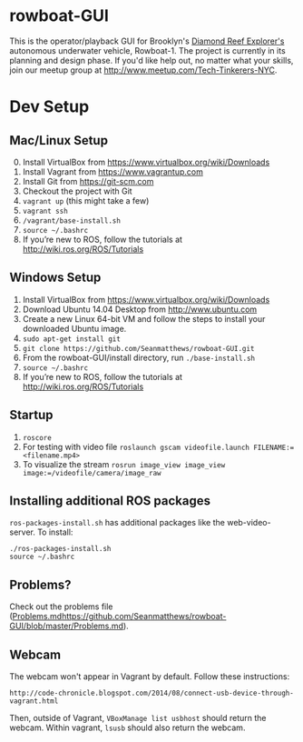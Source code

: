 # rowboat-GUI
This is the operator/playback GUI for Brooklyn's [Diamond Reef Explorer's](http://www.diamondreefexplorers.org/) autonomous underwater vehicle, Rowboat-1.  The project is currently in its planning and design phase. If you'd like help out, no matter what your skills, join our meetup group at http://www.meetup.com/Tech-Tinkerers-NYC. 

# Dev Setup

## Mac/Linux Setup
0. Install VirtualBox from https://www.virtualbox.org/wiki/Downloads
0. Install Vagrant from https://www.vagrantup.com
2. Install Git from https://git-scm.com 
1. Checkout the project with Git
3. `vagrant up` (this might take a few)
4. `vagrant ssh`
5. `/vagrant/base-install.sh`
6. `source ~/.bashrc`
7. If you’re new to ROS, follow the tutorials at http://wiki.ros.org/ROS/Tutorials

## Windows Setup 
1. Install VirtualBox from https://www.virtualbox.org/wiki/Downloads
2. Download Ubuntu 14.04 Desktop from http://www.ubuntu.com
3. Create a new Linux 64-bit VM and follow the steps to install your downloaded Ubuntu image.
4. `sudo apt-get install git`
5. `git clone https://github.com/Seanmatthews/rowboat-GUI.git`
6. From the rowboat-GUI/install directory, run `./base-install.sh`
7. `source ~/.bashrc`
8. If you’re new to ROS, follow the tutorials at http://wiki.ros.org/ROS/Tutorials

## Startup
1. `roscore`
1. For testing with video file `roslaunch gscam videofile.launch FILENAME:=<filename.mp4>`
1. To visualize the stream `rosrun image_view image_view image:=/videofile/camera/image_raw` 

## Installing additional ROS packages

`ros-packages-install.sh` has additional packages like the web-video-server. To install:

```
./ros-packages-install.sh
source ~/.bashrc
```

## Problems?

Check out the problems file ([Problems.md](https://github.com/Seanmatthews/rowboat-GUI/blob/master/Problems.md)https://github.com/Seanmatthews/rowboat-GUI/blob/master/Problems.md).

## Webcam
The webcam won't appear in Vagrant by default. Follow these instructions:

`http://code-chronicle.blogspot.com/2014/08/connect-usb-device-through-vagrant.html`

Then, outside of Vagrant, `VBoxManage list usbhost` should return the webcam. Within vagrant, `lsusb` should also return the webcam.
